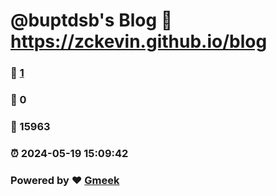 # @buptdsb's Blog :link: https://zckevin.github.io/blog 
### :page_facing_up: [1](https://zckevin.github.io/blog/tag.html) 
### :speech_balloon: 0 
### :hibiscus: 15963 
### :alarm_clock: 2024-05-19 15:09:42 
### Powered by :heart: [Gmeek](https://github.com/Meekdai/Gmeek)
